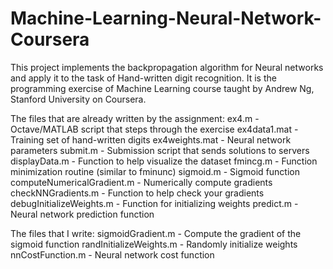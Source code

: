 # Machine-Learning-Neural-Network-Coursera
This project implements the backpropagation algorithm for Neural networks and apply it to the task of Hand-written digit recognition.
It is the programming exercise of Machine Learning course taught by Andrew Ng, Stanford University on Coursera.

The files that are already written by the assignment:
ex4.m - Octave/MATLAB script that steps through the exercise
ex4data1.mat - Training set of hand-written digits
ex4weights.mat - Neural network parameters 
submit.m - Submission script that sends solutions to servers
displayData.m - Function to help visualize the dataset
fmincg.m - Function minimization routine (similar to fminunc)
sigmoid.m - Sigmoid function
computeNumericalGradient.m - Numerically compute gradients
checkNNGradients.m - Function to help check your gradients
debugInitializeWeights.m - Function for initializing weights
predict.m - Neural network prediction function



The files that I write:
sigmoidGradient.m - Compute the gradient of the sigmoid function
randInitializeWeights.m - Randomly initialize weights
nnCostFunction.m - Neural network cost function
